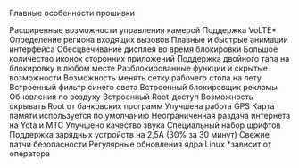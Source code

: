 Главные особенности прошивки

Расширенные возможности управления камерой
Поддержка VoLTE*
Определение региона входящих вызовов
Плавные и быстрые анимации интерфейса
Обесцвечивание дисплея во время блокировки
Большое количество иконок сторонних приложений
Поддержка двойного тапа на блокировку в любом месте
Разблокированные функции и скрытые возможности
Возможность менять сетку рабочего стола на лету
Встроенный фильтр синего света
Встроенный блокировщик рекламы
Обновления по воздуху
Встроенный Root-доступ
Возможность скрывать Root от банковских программ
Улучшена работа GPS
Карта памяти используется по умолчанию
Неограниченная раздача интернета на Yota и МТС
Улучшено качество звука
Специальный набор шрифтов
Поддержка зарядных устройств на 2,5A (30% за 30 минут)
Свежие патчи безопасности
Регулярные обновления ядра Linux
*зависит от оператора
